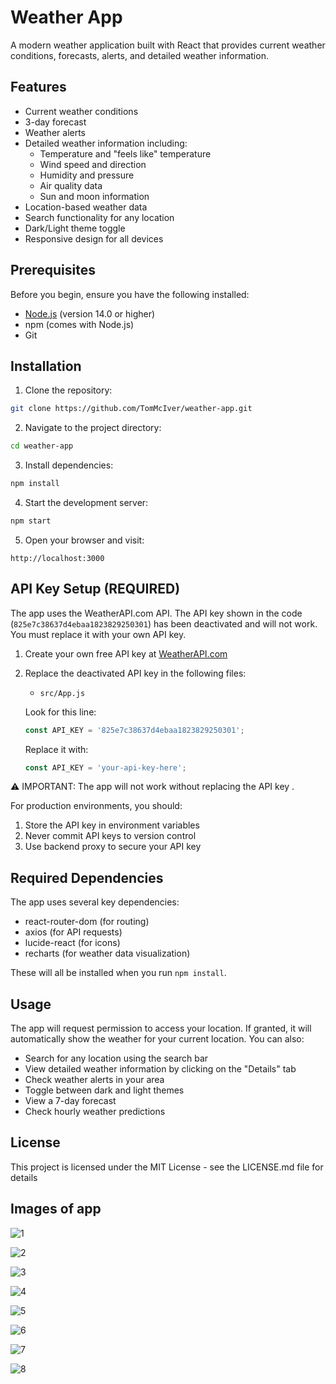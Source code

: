 # Weather App

A modern weather application built with React that provides current weather conditions, forecasts, alerts, and detailed weather information.

## Features

- Current weather conditions
- 3-day forecast
- Weather alerts
- Detailed weather information including:
  - Temperature and "feels like" temperature
  - Wind speed and direction
  - Humidity and pressure
  - Air quality data
  - Sun and moon information
- Location-based weather data
- Search functionality for any location
- Dark/Light theme toggle
- Responsive design for all devices

## Prerequisites

Before you begin, ensure you have the following installed:
- [Node.js](https://nodejs.org/) (version 14.0 or higher)
- npm (comes with Node.js)
- Git

## Installation

1. Clone the repository:
```bash
git clone https://github.com/TomMcIver/weather-app.git
```

2. Navigate to the project directory:
```bash
cd weather-app
```

3. Install dependencies:
```bash
npm install
```

4. Start the development server:
```bash
npm start
```

5. Open your browser and visit:
```
http://localhost:3000
```

## API Key Setup (REQUIRED)

The app uses the WeatherAPI.com API. The API key shown in the code (`825e7c38637d4ebaa1823829250301`) has been deactivated and will not work. You must replace it with your own API key.

1. Create your own free API key at [WeatherAPI.com](https://www.weatherapi.com/)

2. Replace the deactivated API key in the following files:
   - `src/App.js`


   Look for this line:
   ```javascript
   const API_KEY = '825e7c38637d4ebaa1823829250301';
   ```
   Replace it with:
   ```javascript
   const API_KEY = 'your-api-key-here';
   ```

⚠️ IMPORTANT: The app will not work without replacing the API key .

For production environments, you should:
1. Store the API key in environment variables
2. Never commit API keys to version control
3. Use backend proxy to secure your API key

## Required Dependencies

The app uses several key dependencies:
- react-router-dom (for routing)
- axios (for API requests)
- lucide-react (for icons)
- recharts (for weather data visualization)

These will all be installed when you run `npm install`.

## Usage

The app will request permission to access your location. If granted, it will automatically show the weather for your current location. You can also:

- Search for any location using the search bar
- View detailed weather information by clicking on the "Details" tab
- Check weather alerts in your area
- Toggle between dark and light themes
- View a 7-day forecast
- Check hourly weather predictions

## License

This project is licensed under the MIT License - see the LICENSE.md file for details


## Images of app

![1](https://github.com/user-attachments/assets/1338676f-1d69-438f-9483-ec3a0e22f045)

![2](https://github.com/user-attachments/assets/f68085a1-fede-4d86-9d65-b5e4f896d2f3)

![3](https://github.com/user-attachments/assets/307c1cca-eeff-47f7-b48b-b8480be38c5f)

![4](https://github.com/user-attachments/assets/1545e6ea-15e8-449c-83b4-427fe7202733)

![5](https://github.com/user-attachments/assets/bb3d85ed-c292-44cc-8190-3e5a4cd5b6d6)

![6](https://github.com/user-attachments/assets/0121af56-a341-4d65-a484-96428f505b50)

![7](https://github.com/user-attachments/assets/655be71a-9e6d-4db2-9013-be79bad76c1c)

![8](https://github.com/user-attachments/assets/af4ec14b-7983-4f88-b3d2-e7d506e9bce0)

















